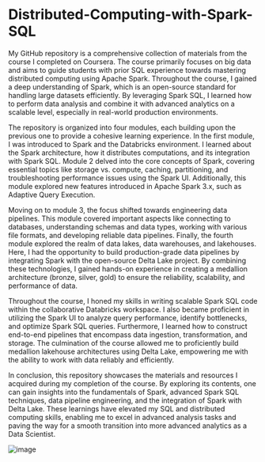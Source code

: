 # Distributed-Computing-with-Spark-SQL
My GitHub repository is a comprehensive collection of materials from the course I completed on Coursera. The course primarily focuses on big data and aims to guide students with prior SQL experience towards mastering distributed computing using Apache Spark. Throughout the course, I gained a deep understanding of Spark, which is an open-source standard for handling large datasets efficiently. By leveraging Spark SQL, I learned how to perform data analysis and combine it with advanced analytics on a scalable level, especially in real-world production environments.

The repository is organized into four modules, each building upon the previous one to provide a cohesive learning experience. In the first module, I was introduced to Spark and the Databricks environment. I learned about the Spark architecture, how it distributes computations, and its integration with Spark SQL. Module 2 delved into the core concepts of Spark, covering essential topics like storage vs. compute, caching, partitioning, and troubleshooting performance issues using the Spark UI. Additionally, this module explored new features introduced in Apache Spark 3.x, such as Adaptive Query Execution.

Moving on to module 3, the focus shifted towards engineering data pipelines. This module covered important aspects like connecting to databases, understanding schemas and data types, working with various file formats, and developing reliable data pipelines. Finally, the fourth module explored the realm of data lakes, data warehouses, and lakehouses. Here, I had the opportunity to build production-grade data pipelines by integrating Spark with the open-source Delta Lake project. By combining these technologies, I gained hands-on experience in creating a medallion architecture (bronze, silver, gold) to ensure the reliability, scalability, and performance of data.

Throughout the course, I honed my skills in writing scalable Spark SQL code within the collaborative Databricks workspace. I also became proficient in utilizing the Spark UI to analyze query performance, identify bottlenecks, and optimize Spark SQL queries. Furthermore, I learned how to construct end-to-end pipelines that encompass data ingestion, transformation, and storage. The culmination of the course allowed me to proficiently build medallion lakehouse architectures using Delta Lake, empowering me with the ability to work with data reliably and efficiently.

In conclusion, this repository showcases the materials and resources I acquired during my completion of the course. By exploring its contents, one can gain insights into the fundamentals of Spark, advanced Spark SQL techniques, data pipeline engineering, and the integration of Spark with Delta Lake. These learnings have elevated my SQL and distributed computing skills, enabling me to excel in advanced analysis tasks and paving the way for a smooth transition into more advanced analytics as a Data Scientist.

![image](https://github.com/Gurpreet17/Distributed-Computing-with-Spark-SQL/assets/74424705/df056123-a931-4c57-8b27-2b826ab2a0db)

